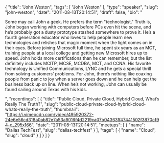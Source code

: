 {
  "title": "John Weston",
  "tags": [
    "John Weston"
  ],
  "type": "speaker",
  "slug": "john-weston",
  "date": "2011-08-13T20:14:51",
  "draft": false,
  "bio": "<p>Some may call John a geek. He prefers the term \"technologist.\" Truth is, John began working with computers before PCs even hit the scene, and he&rsquo;s probably got a dusty prototype stashed somewhere to prove it. He&rsquo;s a fourth generation educator who loves to help people learn new technologies and relishes that magic moment when the light comes on in their eyes. Before joining Microsoft full time, he spent six years as an MCT, training people at a local college and getting new Microsoft hires up to speed. John holds more certifications than he can remember, but the list definitely includes MCITP, MCSE, MCDBA, MCT, and CCNA. His favorite technology is Unified Communications, LYNC and he gets a special thrill from solving customers&rsquo; problems. For John, there&rsquo;s nothing like coaxing people from panic to joy when a server goes down and he can help get the business back up on line. When he&rsquo;s not working, John can usually be found sailing around Texas with his kids.</p>",
  "recordings": [
    {
      "title": "Public Cloud, Private Cloud, Hybrid Cloud, What’s Really The Truth?",
      "slug": "public-cloud-private-cloud-hybrid-cloud-whats-really-the-truth",
      "thumbnail": "https://i.vimeocdn.com/video/495920372-24e6e56cd318a0ab82e7a53a9016f4d2219ca07b04363ff47441502f3870cf94-d_295x166",
      "date": "2011-08-13T20:14:51",
      "meetups": [
        {
          "name": "Dallas TechFest",
          "slug": "dallas-techfest"
        }
      ],
      "tags": [
        {
          "name": "Cloud",
          "slug": "cloud"
        }
      ]
    }
  ]
}